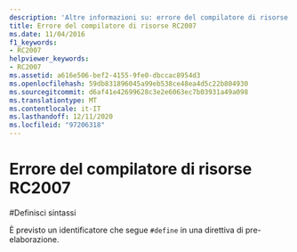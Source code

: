 ```yaml
---
description: 'Altre informazioni su: errore del compilatore di risorse risorse RC2007'
title: Errore del compilatore di risorse RC2007
ms.date: 11/04/2016
f1_keywords:
- RC2007
helpviewer_keywords:
- RC2007
ms.assetid: a616e506-bef2-4155-9fe0-dbccac8954d3
ms.openlocfilehash: 59db831896045a99eb538ce48ea4d5c22b804930
ms.sourcegitcommit: d6af41e42699628c3e2e6063ec7b03931a49a098
ms.translationtype: MT
ms.contentlocale: it-IT
ms.lasthandoff: 12/11/2020
ms.locfileid: "97206318"
---
```

# <a name="resource-compiler-error-rc2007"></a>Errore del compilatore di risorse RC2007

\#Definisci sintassi

È previsto un identificatore che segue `#define` in una direttiva di pre-elaborazione.
